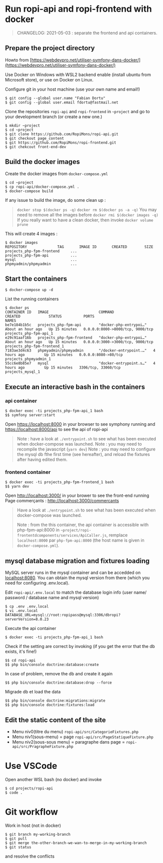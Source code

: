 # Run ropi-api and ropi-frontend with docker

> CHANGELOG:
> 2021-05-03 : separate the frontend and api containers. 

## Prepare the project directory 

Howto from [https://webdevpro.net/utiliser-symfony-dans-docker/](https://webdevpro.net/utiliser-symfony-dans-docker/)

Use Docker on Windows with WSL2 backend enable (install ubuntu from Microsoft store), or use on Docker on Linux. 

Configure git in your host machine (use your own name and email!)

   	$ git config --global user.name "Fabian Dortu" 
   	$ git config --global user.email fdortu@fastmail.net

Clone the repositories `ropi-api` and `ropi-frontend` in `~project` and go to your development branch (or create a new one.)

	$ mkdir ~project
	$ cd ~project
	$ git clone https://github.com/RopiMons/ropi-api.git
	$ git checkout page_content
	$ git https://github.com/RopiMons/ropi-frontend.git
	$ git chekcout front-end-dev

## Build the docker images 

 Create the docker images from `docker-compose.yml`

	$ cd ~project
	$ cp ropi-api/docker-compose.yml .
	$ docker-compose build

If any issue to build the image, do some clean up :
> `docker stop $(docker ps -q)`
> `docker rm $(docker ps -a -q)`
> You may need to remove all the images before `docker rmi $(docker images -q)`
> If you really want to have a clean docker, then invoke `docker volume prune`

This will create 4 images :

	$ docker images
	REPOSITORY              TAG       IMAGE ID       CREATED        SIZE
	projects_php-fpm-frontend     ... 
	projects_php-fpm-api          ... 
	mysql						  ...
	phpmyadmin/phpmyadmin         ...

## Start the containers

	$ docker-compose up -d 

List the running containers

	$ docker ps
	CONTAINER ID   IMAGE                       COMMAND                  CREATED             STATUS          PORTS                              NAMES
	be7e184b1b5c   projects_php-fpm-api        "docker-php-entrypoi…"   About an hour ago   Up 15 minutes   0.0.0.0:8000->8000/tcp, 9000/tcp   projects_php-fpm-api_1
	e29c91aaf16b   projects_php-fpm-frontend   "docker-php-entrypoi…"   About an hour ago   Up 15 minutes   0.0.0.0:3000->3000/tcp, 9000/tcp   projects_php-fpm-frontend_1
	7183ae3d4c63   phpmyadmin/phpmyadmin       "/docker-entrypoint.…"   4 hours ago         Up 15 minutes   0.0.0.0:8080->80/tcp               projects_phpmyadmin_1
	55cc6e8b85e7   mysql                       "docker-entrypoint.s…"   4 hours ago         Up 15 minutes   3306/tcp, 33060/tcp                projects_mysql_1

## Execute an interactive bash in the containers

### api container

    $ docker exec -ti projects_php-fpm-api_1 bash 
    $$ symfony server:start

Open [https://localhost:8000](https://localhost:8000) in your browser to see symphony running and  [https://localhost:8000/api](https://localhost:8000/api) to see the api of ropi-api

> Note : have a look at `./entrypoint.sh` to see what has been executed when docker-compose  was launched. 
> Note :  you may need to recompile the javascript (`yarn dev`) 
> Note :  you may need to configure the mysql db fthe first time (see hereafter), and reload the fixtures after having edited them.

### frontend container

    $ docker exec -ti projects_php-fpm-frontend_1 bash 
    $$ yarn dev

Open [http://localhost:3000/](http://localhost:3000/) in your brower to see the front-end running
Page commerçants : [http://localhost:3000/commercants](http://localhost:3000/commercants)


> Have a look at `./entrypoint.sh` to see what has been  executed when docker-compose  was launched. 
>
> Note : from the this container, the api container is accessible with php-fpm-api:8000 
> in `~project/ropi-frontentdcomponents/services/ApiCaller.js`, remplace `localhost:8000` par `php-fpm-api:8000`  (the host name is given in `docker-compose.yml`).

## mysql database migration and fixtures loading

MySQL server runs in the mysql container and can be accedded on [localhost:8080](http://localhost:8080). You can obtain the mysql version from there (which you need for configuring .env.local).   

Edit `ropi-api/.env.local` to match the database login info (user name/ password / database name and mysql version)
	
	$ cp .env .env.local
	$ vi .env.local
	DATABASE_URL=mysql://root:ropipass@mysql:3306/dbropi?serverVersion=8.0.23

Execute the api container 

	$ docker exec -ti projects_php-fpm-api_1 bash

Check if the setting are correct by invoking (if you get the error that the db exists, it's fine!)

    $$ cd ropi-api
    $$ php bin/console doctrine:database:create

In case of problem, remove the db and create it again

    $$ php bin/console doctrine:database:drop --force

Migrade db et load the data

    $$ php bin/console doctrine:migrations:migrate 
    $$ php bin/console doctrine:fixtures:load 

## Edit the static content of the site

- Menu niv0(titre du menu) `ropi-api/src/CategorieFixtures.php`
- Menu niv1(sous-menu) = page  `ropi-api/src/PageStatiqueFixture.php`
- Menu niv2(sous-sous menu) = paragraphe dans page = `ropi-api/src/PragrapheFixture.php`

# Use VSCode

Open another WSL bash (no docker) and invoke

	$ cd projects/ropi-api
	$ code .

# Git workflow

Work in host (not in docker)

	$ git branch my-working-branch
	$ git pull
	$ git merge the-other-branch-we-wan-to-merge-in-my-working-branch
	$ git status

and resolve the conflicts